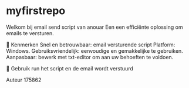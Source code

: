 # myfirstrepo

Welkom bij email send script van anouar Een een efficiënte oplossing om emails te versturen. 

🎉 Kenmerken
Snel en betrouwbaar: email versturende script
Platform: Windows.
Gebruiksvriendelijk: eenvoudige en gemakkelijke te gebruiken.
Aanpasbaar: bewerk met txt-editor om aan uw behoeften te voldoen.

🚀 Gebruik
run het script en de email wordt verstuurd

Auteur
175862
